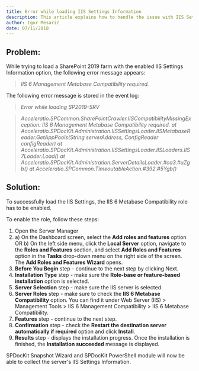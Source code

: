 ```yaml
---
title: Error while loading IIS Settings Information
description: This article explains how to handle the issue with IIS Settings load is not working properly on SharePoint 2019.
author: Igor Mesarić    
date: 07/11/2018
---
```


## Problem:
While trying to load a SharePoint 2019 farm with the enabled IIS Settings Information option, the following error message appears:

> *IIS 6 Management Metabase Compatibility required.*

The following error message is stored in the event log:

> *Error while loading SP2019-SRV*

> *Acceleratio.SPCommon.SharePointCrawler.IISCompatibilityMissingException: IIS 6 Management Metabase Compatibility required.*
  *at Acceleratio.SPDocKit.Administration.IISSettingsLoader.IISMetabaseReader.GetAppPools(String serverAddress, ConfigReader configReader)*
  *at Acceleratio.SPDocKit.Administration.IISSettingsLoader.IISLoaders.IIS7Loader.Load()*
  *at Acceleratio.SPDocKit.Administration.ServerDetailsLoader.#ca3.#uZgb()*
  *at Acceleratio.SPCommon.TimeoutableAction.#392.#5Ygb()*

## Solution:
To successfully load the IIS Settings, the IIS 6 Metabase Compatibility role has to be enabled. 

To enable the role, follow these steps:

1. Open the Server Manager
1. a) On the Dashboard screen, select the __Add roles and features__ option
OR
b) On the left side menu, click the __Local Server__ option, navigate to the __Roles and Features__ section, and select __Add Roles and Features__ option in the __Tasks__ drop-down menu on the right side of the screen. The __Add Roles and Features Wizard__ opens.
1. __Before You Begin__ step - continue to the next step by clicking Next.
1. __Installation Type__ step - make sure the __Role-base or feature-based installation__ option is selected.
1. __Server Selection__ step - make sure the IIS server is selected.
1. __Server Roles__ step - make sure to check the __IIS 6 Metabase Compatibility__ option. You can find it under Web Server (IIS) > Management Tools > IIS 6 Management Compatibility > IIS 6 Metabase Compatibility.
1. __Features__ step - continue to the next step.
1. __Confirmation__ step - check the __Restart the destination server automatically if required__ option and click __Install__.
1. __Results__ step - displays the installation progress. Once the installation is finished, the __Installation succeeded__ message is displayed. 

SPDocKit Snapshot Wizard and SPDocKit PowerShell module will now be able to collect the server's IIS Settings Information.